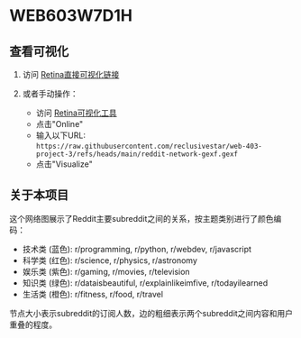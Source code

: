 # WEB603W7D1H
## 查看可视化

1. 访问 [Retina直接可视化链接](https://ouestware.gitlab.io/retina/1.0.0-beta.4/#/graph/?url=https%3A%2F%2Fraw.githubusercontent.com%2Fliyedanpdx%2FWEB603W3D2H%2Frefs%2Fheads%2Fmain%2Freddit-network-gexf.gexf&r=x&n=fitness&sa[]=s&sa[]=e&sa[]=a&sa[]=r&ca=c)

3. 或者手动操作：
   - 访问 [Retina可视化工具](https://ouestware.gitlab.io/retina/)
   - 点击"Online"
   - 输入以下URL: `https://raw.githubusercontent.com/reclusivestar/web-403-project-3/refs/heads/main/reddit-network-gexf.gexf`
   - 点击"Visualize"

## 关于本项目

这个网络图展示了Reddit主要subreddit之间的关系，按主题类别进行了颜色编码：
- 技术类 (蓝色): r/programming, r/python, r/webdev, r/javascript
- 科学类 (红色): r/science, r/physics, r/astronomy
- 娱乐类 (紫色): r/gaming, r/movies, r/television
- 知识类 (绿色): r/dataisbeautiful, r/explainlikeimfive, r/todayilearned
- 生活类 (橙色): r/fitness, r/food, r/travel

节点大小表示subreddit的订阅人数，边的粗细表示两个subreddit之间内容和用户重叠的程度。
